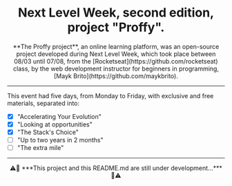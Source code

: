 <h1 align="center">Next Level Week, second edition, project "Proffy".</h1>

<p align=center>**The Proffy project**, an online learning platform, was an open-source project developed during Next Level Week, which took place between 08/03 until 07/08, from the [Rocketseat](https://github.com/rocketseat) class, by the web development instructor for beginners in programming, [Mayk Brito](https://github.com/maykbrito).</p>

---

This event had five days, from Monday to Friday, with exclusive and free materials, separated into:
- [x] "Accelerating Your Evolution"
- [x] "Looking at opportunities"
- [x] "The Stack's Choice"
- [ ] "Up to two years in 2 months"
- [ ] "The extra mile"

---

<p align=center>⚠️🚧 ***This project and this README.md are still under development...*** 🚧⚠️</p>
